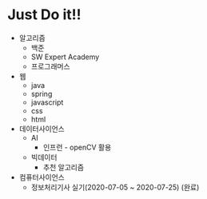 # Just Do it!!



- 알고리즘
  - 백준
  - SW Expert Academy
  - 프로그래머스
- 웹
  - java
  - spring
  - javascript
  - css
  - html
- 데이터사이언스
  - AI
    - 인프런 - openCV 활용
  - 빅데이터
    - 추천 알고리즘
- 컴퓨터사이언스
  - 정보처리기사 실기(2020-07-05 ~ 2020-07-25) (완료)